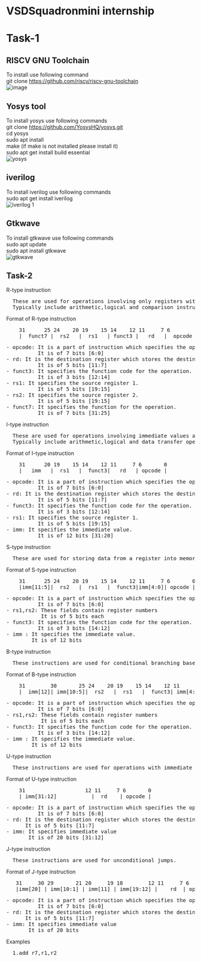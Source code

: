 # VSDSquadronmini internship
# Task-1
## RISCV GNU Toolchain
To install use following command    
git clone https://github.com/riscv/riscv-gnu-toolchain  
![image](https://github.com/Sivasrikiran2004/VSDSquadronmini/assets/162977948/32043ca8-8684-43c3-a887-da0744c889b2)
## Yosys tool 
To install yosys use following commands   
git clone https://github.com/YosysHQ/yosys.git  
cd yosys  
sudo apt install  
make (if make is not installed please install it)  
sudo apt get install build essential  
![yosys](https://github.com/Sivasrikiran2004/VSDSquadronmini/assets/162977948/6c79419c-441f-4a5b-8924-7116404999c4)
## iverilog
To install iverilog use following commands    
sudo apt get install iverilog  
![iverilog 1](https://github.com/Sivasrikiran2004/VSDSquadronmini/assets/162977948/d32cfa94-7b72-4635-b6c3-5a718222b962)  
## Gtkwave
To install gtkwave use following commands  
sudo apt update  
sudo apt install gtkwave  
![gtkwave](https://github.com/Sivasrikiran2004/VSDSquadronmini/assets/162977948/88831ff2-a15f-4fd4-914b-dd0ba61fd6c1)  

## Task-2  
R-type instruction
<pre>
  These are used for operations involving only registers without immediate values.  
  Typically include arithmetic,logical and comparison instructions. 
</pre>
Format of R-type instruction
<pre>
    31      25 24    20 19    15 14    12 11     7 6        0  
    |  funct7 |  rs2   |  rs1   | funct3 |   rd   |  opcode | 
</pre>
<pre>
- opcode: It is a part of instruction which specifies the operation to be performed.  
          It is of 7 bits [6:0]
- rd: It is the destination register which stores the destination address.  
          It is of 5 bits [11:7]  
- funct3: It specifies the function code for the operation.  
          It is of 3 bits [12:14]  
- rs1: It specifies the source register 1.  
          It is of 5 bits [19:15]  
- rs2: It specifies the source register 2.  
          It is of 5 bits [19:15]  
- funct7: It specifies the function for the operation.  
          It is of 7 bits [31:25]  
</pre>
  
I-type instruction  
<pre>
  These are used for operations involving immediate values along with registers.  
  Typically include arithmetic,logical and data transfer operations.  
</pre>
Format of I-type instruction
<pre>
    31      20 19    15 14    12 11     7 6       0
    |   imm   |  rs1   |  funct3|   rd   | opcode |
</pre>
<pre>
- opcode: It is a part of instruction which specifies the operation to be performed.  
          It is of 7 bits [6:0]
- rd: It is the destination register which stores the destination address.  
          It is of 5 bits [11:7]
- funct3: It specifies the function code for the operation.  
          It is of 3 bits [12:14]
- rs1: It specifies the source register 1.  
          It is of 5 bits [19:15]
- imm: It specifies the immediate value.
          It is of 12 bits [31:20]  
</pre>
S-type instruction
<pre>
  These are used for storing data from a register into memory.
</pre>  
Format of S-type instruction  
<pre>
    31      25 24    20 19    15 14    12 11     7 6       0
    |imm[11:5]|  rs2   |  rs1   |  funct3|imm[4:0]| opcode |
</pre>
<pre>
- opcode: It is a part of instruction which specifies the operation to be performed.  
          It is of 7 bits [6:0]  
- rs1,rs2: These fields contain register numbers  
           It is of 5 bits each  
- funct3: It specifies the function code for the operation.  
          It is of 3 bits [14:12]  
- imm : It specifies the immediate value.
        It is of 12 bits
</pre>
B-type instruction
<pre>
  These instructions are used for conditional branching based on a condition evaluated from comparing two register values.
</pre>
Format of B-type instruction
<pre>
    31        30       25 24    20 19    15 14    12 11       8        7 6       0
    |  imm[12]| imm[10:5]|  rs2   |  rs1   |  funct3| imm[4:1]| imm[11] | opcode |
</pre>
<pre>
- opcode: It is a part of instruction which specifies the operation to be performed.  
          It is of 7 bits [6:0]  
- rs1,rs2: These fields contain register numbers  
           It is of 5 bits each  
- funct3: It specifies the function code for the operation.  
          It is of 3 bits [14:12]  
- imm : It specifies the immediate value.
        It is of 12 bits
</pre>
U-type instruction 
<pre>
  These instructions are used for operations with immediate values that are wider than 12 bits.
</pre>
Format of U-type instruction
<pre>
    31                   12 11     7 6       0
    | imm[31:12]           |  rd    | opcode |
</pre>
<pre>
- opcode: It is a part of instruction which specifies the operation to be performed.  
          It is of 7 bits [6:0]  
- rd: It is the destination register which stores the destination address.  
      It is of 5 bits [11:7]  
- imm: It specifies immediate value
       It is of 20 bits [31:12]  
</pre>
J-type instruction 
<pre>
  These instructions are used for unconditional jumps.
</pre>
Format of J-type instruction
<pre>
   31     30 29       21 20     19 18        12 11     7 6       0
   |imm[20] | imm[10:1] | imm[11] | imm[19:12] |    rd  | opcode |
</pre>
<pre>
- opcode: It is a part of instruction which specifies the operation to be performed.  
          It is of 7 bits [6:0]  
- rd: It is the destination register which stores the destination address.  
      It is of 5 bits [11:7]  
- imm: It specifies immediate value
       It is of 20 bits 
</pre>
Examples
<pre>
  1.add r7,r1,r2
</pre>
